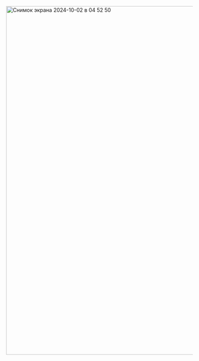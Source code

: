 <img width="941" alt="Снимок экрана 2024-10-02 в 04 52 50" src="https://github.com/user-attachments/assets/2c303265-f777-4102-b78e-c8ee472a7256">
